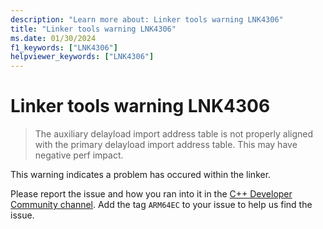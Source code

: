 ```yaml
---
description: "Learn more about: Linker tools warning LNK4306"
title: "Linker tools warning LNK4306"
ms.date: 01/30/2024
f1_keywords: ["LNK4306"]
helpviewer_keywords: ["LNK4306"]
---
```

# Linker tools warning LNK4306

> The auxiliary delayload import address table is not properly aligned with the primary delayload import address table. This may have negative perf impact.

This warning indicates a problem has occured within the linker.

Please report the issue and how you ran into it in the [C++ Developer Community channel](https://developercommunity.visualstudio.com/cpp). Add the tag `ARM64EC` to your issue to help us find the issue.